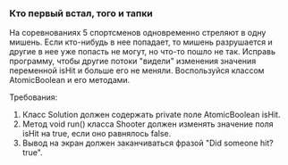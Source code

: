 
### Кто первый встал, того и тапки

На соревнованиях 5 спортсменов одновременно стреляют в
одну мишень. Если кто-нибудь в нее попадает,
то мишень разрушается и другие в нее уже попасть не могут,
но что-то пошло не так. Исправь программу,
чтобы другие потоки &quot;видели&quot; изменения значения
переменной isHit и больше его не меняли.
Воспользуйся классом AtomicBoolean и его методами.


Требования:
1.	Класс Solution должен содержать private поле
AtomicBoolean isHit.
2.	Метод void run() класса Shooter должен изменять
значение поля isHit на true, если оно равнялось false.
3.	Вывод на экран должен заканчиваться фразой
&quot;Did someone hit? true&quot;.



